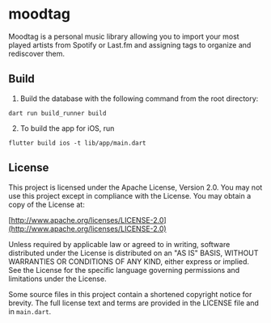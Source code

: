 # moodtag

Moodtag is a personal music library allowing you to import your most played artists
from Spotify or Last.fm and assigning tags to organize and rediscover them.

## Build

1. Build the database with the following command from the root directory:

`dart run build_runner build`

2. To build the app for iOS, run

`flutter build ios -t lib/app/main.dart`

## License

This project is licensed under the Apache License, Version 2.0. You may not use
this project except in compliance with the License. You may obtain a copy of the
License at:

[http://www.apache.org/licenses/LICENSE-2.0](http://www.apache.org/licenses/LICENSE-2.0)

Unless required by applicable law or agreed to in writing, software distributed
under the License is distributed on an "AS IS" BASIS, WITHOUT WARRANTIES OR
CONDITIONS OF ANY KIND, either express or implied. See the License for the
specific language governing permissions and limitations under the License.

Some source files in this project contain a shortened copyright notice for
brevity. The full license text and terms are provided in the LICENSE file and
in `main.dart`.
